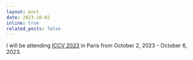 ```yaml
---
layout: post
date: 2023-10-02
inline: true
related_posts: false
---
```


I will be attending [ICCV 2023](https://iccv2023.thecvf.com/) in Paris from October 2, 2023 - October 6, 2023.
